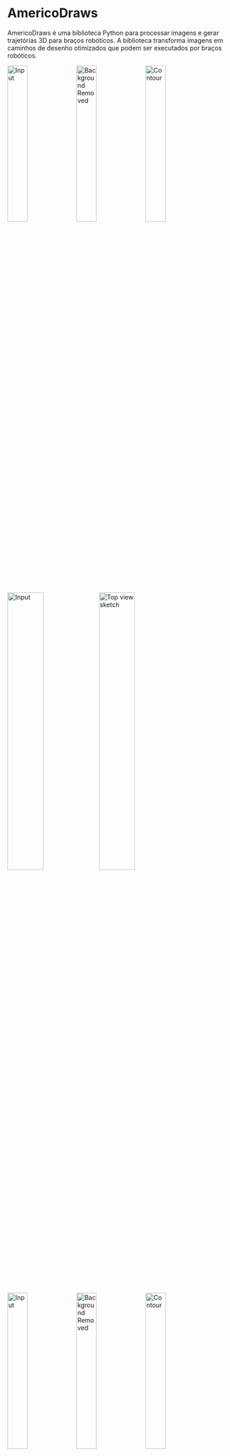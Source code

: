 # AmericoDraws

AmericoDraws é uma biblioteca Python para processar imagens e gerar trajetórias 3D para braços robóticos. A biblioteca transforma imagens em caminhos de desenho otimizados que podem ser executados por braços robóticos.


<p float="left">
  <img src="examples/1/input.png" alt="Input" width="30%" />
  <img src="examples/1/output/background_removed.png" alt="Background Removed" width="30%" />
  <img src="examples/1/output/contour.png" alt="Contour" width="30%" />
</p>

<p float="left">
  <img src="examples/1/output/3d_path.png" alt="Input" width="40%" />
  <img src="examples/1/output/final_result.png" alt="Top view sketch" width="40%" /> 
</p>

<p float="left">
  <img src="examples/2/input.png" alt="Input" width="30%" />
  <img src="examples/2/output/background_removed.png" alt="Background Removed" width="30%" />
  <img src="examples/2/output/contour.png" alt="Contour" width="30%" />
</p>

<p float="left">
  <img src="examples/2/output/3d_path.png" alt="Input" width="40%" />
  <img src="examples/2/output/final_result.png" alt="Top view sketch" width="40%" /> 
</p>

## Características Principais

- Remoção automática de fundo de imagens usando IA
- Extração de contornos e bordas de imagens
- Geração de trajetórias 3D otimizadas para braços robóticos
- Simplificação e otimização de caminhos para movimentos suaves
- Visualização 3D dos caminhos gerados
- Geração de comandos para controle de braços robóticos

## Instalação

```bash
pip install AmericoDraws
```

### Dependências

- rembg>=2.0.0
- numpy>=1.19.0
- matplotlib>=3.3.0
- opencv-python>=4.5.0
- Pillow>=8.0.0
- scikit-learn>=0.24.0
- networkx>=2.5.0

## Uso Rápido

```python
from AmericoDraws import independencia_ou_morte

# Processar uma imagem e gerar trajetória 3D
pontos = independencia_ou_morte(
    "caminho/para/imagem.png",
    "diretorio/saida",
    process_cell_size=1,
    points_cell_width=1,
    z_up=10,
    remove_background=True
)

print(f"Gerados {len(pontos)} pontos para trajetória do braço robótico")
```

## Função Principal

A função `independencia_ou_morte()` é o ponto de entrada principal da biblioteca:

```python
independencia_ou_morte(
    input_path,             # Caminho para a imagem de entrada
    output_dir="output",    # Diretório para salvar os resultados
    process_cell_size=1,    # Tamanho da célula para processamento
    points_cell_width=1,    # Largura da célula para geração de pontos
    upper_left_edge=None,   # Coordenadas do canto superior esquerdo [x, y, z, a, e, r]
    bottom_right_edge=None, # Coordenadas do canto inferior direito [x, y, z, a, e, r]
    z_up=10,                # Valor do eixo Z para movimento com caneta levantada
    remove_background=True, # Remover o fundo da imagem
    bg_threshold=10,        # Limiar para limpeza de bordas alfa
    bg_erode_pixels=1,      # Pixels para erosão do canal alfa
    threshold1=120,         # Primeiro limiar para detecção de bordas Canny
    threshold2=191,         # Segundo limiar para detecção de bordas Canny
    blur_size=3,            # Tamanho do kernel para blur Gaussiano
    distance_threshold=3,   # Limiar de distância para filtrar pontos
    epsilon=0.25            # Valor epsilon para algoritmo Douglas-Peucker
)
```

## Fluxo de Processamento

1. **Remoção de Fundo**: Remove o fundo da imagem usando IA (opcional)
2. **Extração de Contornos**: Detecta bordas e contornos na imagem
3. **Conversão para Matriz**: Converte a imagem em uma matriz binária
4. **Geração de Pontos**: Cria uma matriz de pontos 3D otimizada
5. **Visualização**: Gera visualizações 3D e 2D dos caminhos
6. **Exportação**: Salva os comandos para o braço robótico

## Arquivos de Saída

A biblioteca gera vários arquivos de saída:

- `background_removed.png`: Imagem com fundo removido
- `contour.png`: Imagem com contornos extraídos
- `final_result.png`: Visualização 2D do desenho final
- `3d_path.png`: Visualização 3D do caminho do braço robótico
- `robot_commands.txt`: Comandos para o braço robótico (formato CSV)

## Exemplos Adicionais

### Personalização da Área de Desenho

```python
from AmericoDraws import independencia_ou_morte

# Definir área de desenho personalizada
upper_left = [0, 1000, 0, 0, 0, 0]   # [x, y, z, a, e, r]
bottom_right = [1000, 0, 0, 0, 0, 0] # [x, y, z, a, e, r]

pontos = independencia_ou_morte(
    "imagem.png",
    "saida",
    upper_left_edge=upper_left,
    bottom_right_edge=bottom_right,
    z_up=20
)
```

### Controle de Parâmetros de Detecção de Bordas

```python
pontos = independencia_ou_morte(
    "imagem.png",
    "saida",
    threshold1=100,    # Mais sensível à detecção de bordas
    threshold2=200,
    blur_size=5,       # Blur maior para reduzir ruído
    epsilon=0.5        # Simplificação de caminho mais agressiva
)
```

## Módulos

A biblioteca está organizada nos seguintes módulos:

- `contour_extraction.py`: Funções para extração de contornos
- `image_processor.py`: Processamento principal de imagens
- `path_planning.py`: Planejamento de trajetórias para o braço robótico
- `utils.py`: Funções utilitárias
- `visualization.py`: Ferramentas de visualização

## Contribuições

Contribuições são bem-vindas! Por favor, abra um issue ou pull request no repositório GitHub.

## Licença

Este projeto está licenciado sob a licença MIT - veja o arquivo LICENSE para detalhes.

## Autor

- Lucas Dantas - [lucasddoliveira@gmail.com](mailto:lucasddoliveira1@gmail.com)

## Repositório

[https://github.com/lucasddoliveira/AmericoDraws](https://github.com/lucasddoliveira/AmericoDraws)



# AmericoDraws

AmericoDraws is a Python library for processing images and generating 3D trajectories for robotic arms. The library transforms images into optimized drawing paths that can be executed by robotic arms.

<p float="left">
  <img src="examples/1/input.png" alt="Input" width="30%" />
  <img src="examples/1/output/background_removed.png" alt="Background Removed" width="30%" />
  <img src="examples/1/output/contour.png" alt="Contour" width="30%" />
</p>

<p float="left">
  <img src="examples/1/output/3d_path.png" alt="Input" width="40%" />
  <img src="examples/1/output/final_result.png" alt="Top view sketch" width="40%" /> 
</p>

<p float="left">
  <img src="examples/2/input.png" alt="Input" width="30%" />
  <img src="examples/2/output/background_removed.png" alt="Background Removed" width="30%" />
  <img src="examples/2/output/contour.png" alt="Contour" width="30%" />
</p>

<p float="left">
  <img src="examples/2/output/3d_path.png" alt="Input" width="40%" />
  <img src="examples/2/output/final_result.png" alt="Top view sketch" width="40%" /> 
</p>


## Key Features

- Automatic background removal using AI
- Contour and edge extraction from images
- Generation of optimized 3D trajectories for robotic arms
- Path simplification and optimization for smooth movement
- 3D visualization of generated paths
- Generation of commands for robotic arm control

## Installation

```bash
pip install AmericoDraws
```

### Dependencies

- rembg>=2.0.0
- numpy>=1.19.0
- matplotlib>=3.3.0
- opencv-python>=4.5.0
- Pillow>=8.0.0
- scikit-learn>=0.24.0
- networkx>=2.5.0

## Quick Start

```python
from AmericoDraws import independencia_ou_morte

# Process an image and generate a 3D trajectory
pontos = independencia_ou_morte(
    "caminho/para/imagem.png",
    "diretorio/saida",
    process_cell_size=1,
    points_cell_width=1,
    z_up=10,
    remove_background=True
)

print(f"Generated {len(points)} points for robotic arm trajectory")
```

## Main Function

The `independencia_ou_morte()` function is the main entry point of the library:

```python
independencia_ou_morte(
    input_path,             # Path to input image
    output_dir="output",    # Directory to save results
    process_cell_size=1,    # Cell size for processing
    points_cell_width=1,    # Cell width for point generation
    upper_left_edge=None,   # Coordinates of upper left corner [x, y, z, a, e, r]
    bottom_right_edge=None, # Coordinates of bottom right corner [x, y, z, a, e, r]
    z_up=10,                # Z-axis value for pen-up movement
    remove_background=True, # Remove background from image
    bg_threshold=10,        # Threshold for alpha edge cleanup
    bg_erode_pixels=1,      # Pixels to erode from alpha channel
    threshold1=120,         # First Canny edge detection threshold
    threshold2=191,         # Second Canny edge detection threshold
    blur_size=3,            # Kernel size for Gaussian blur
    distance_threshold=3,   # Distance threshold for point filtering
    epsilon=0.25            # Epsilon value for Douglas-Peucker algorithm
)
```

## Processing Pipeline

1. **Background Removal**: Removes image background using AI (optional)
2. **Contour Extraction**: Detects edges and contours in the image
3. **Matrix Conversion**: Converts image to binary matrix
4. **Point Generation**: Creates an optimized 3D point matrix
5. **Visualization**: Generates 3D and 2D path visualizations
6. **Export**: Saves commands for the robotic arm

## Output Files

The library generates several output files:

- `background_removed.png`: Image with background removed
- `contour.png`:  Image with extracted contours
- `final_result.png`: 2D visualization of final drawing
- `3d_path.png`: 3D visualization of robotic arm path
- `robot_commands.txt`: Commands for robotic arm (CSV format)

## Additional Examples

### Custom Drawing Area

```python
from AmericoDraws import independencia_ou_morte

# Define custom drawing area
upper_left = [0, 1000, 0, 0, 0, 0]   # [x, y, z, a, e, r]
bottom_right = [1000, 0, 0, 0, 0, 0] # [x, y, z, a, e, r]

points = independencia_ou_morte(
    "image.png",
    "output",
    upper_left_edge=upper_left,
    bottom_right_edge=bottom_right,
    z_up=20
)
```

### Edge Detection Parameter Control

```python
points = independencia_ou_morte(
    "image.png",
    "output",
    threshold1=100,    # More sensitive edge detection
    threshold2=200,
    blur_size=5,       # Larger blur to reduce noise
    epsilon=0.5        # More aggressive path simplification
)
```

## Modules

The library is organized into the following modules:

- `contour_extraction.py`: Functions for contour extraction
- `image_processor.py`: Main image processing
- `path_planning.py`: Trajectory planning for the robotic arm
- `utils.py`: Utility functions
- `visualization.py`: Visualization tools

## Contributions

Contributions are welcome! Please open an issue or pull request on the GitHub repository.

## License

This project is licensed under the MIT License - see the LICENSE file for details.

## Author

- Lucas Dantas - [lucasddoliveira@gmail.com](mailto:lucasddoliveira1@gmail.com)

## Repository

[https://github.com/lucasddoliveira/AmericoDraws](https://github.com/lucasddoliveira/AmericoDraws)